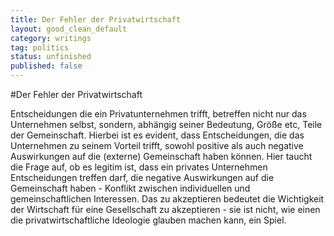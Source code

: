 ```yaml
---
title: Der Fehler der Privatwirtschaft
layout: good_clean_default
category: writings
tag: politics
status: unfinished
published: false
---
```

#Der Fehler der Privatwirtschaft

Entscheidungen die ein Privatunternehmen trifft, betreffen nicht nur das Unternehmen selbst, sondern, abhängig seiner Bedeutung, Größe etc, Teile der Gemeinschaft. Hierbei ist es evident, dass Entscheidungen, die das Unternehmen zu seinem Vorteil trifft, sowohl positive als auch negative Auswirkungen auf die (externe) Gemeinschaft haben können. Hier taucht die Frage auf, ob es legitim ist, dass ein privates Unternehmen Entscheidungen treffen darf, die negative Auswirkungen auf die Gemeinschaft haben - Konflikt zwischen individuellen und gemeinschaftlichen Interessen. Das zu akzeptieren bedeutet die Wichtigkeit der Wirtschaft für eine Gesellschaft zu akzeptieren - sie ist nicht, wie einen die privatwirtschaftliche Ideologie glauben machen
kann, ein Spiel.
